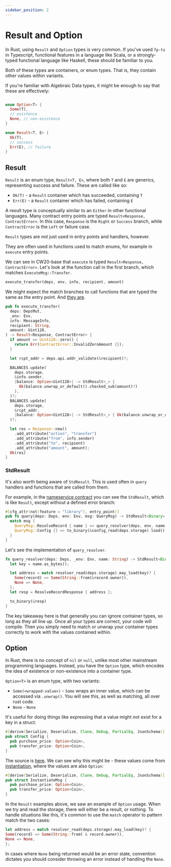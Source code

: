 ```yaml
---
sidebar_position: 2
---
```


# Result and Option

In Rust, using `Result` and `Option` types is very common. If you've used `fp-ts` in Typescript, functional features in
a language like Scala, or a strongly-typed functional language like Haskell, these should be familiar to you.

Both of these types are containers, or enum types. That is, they contain other values within variants.

If you're familiar with Algebraic Data types, it might be enough to say that these are effectively:

```rust

enum Option<T> {
  Some(T),
  // existence
  None, // non-existence
}

enum Result<T, E> {
  Ok(T),
  // success
  Err(E), // failure
}
```

## Result

`Result` is an enum type, `Result<T, E>`, where both `T` and `E` are generics, representing success and failure. These
are called like so:

- `Ok(T)` - a `Result` container which has succeeded, containing `T`
- `Err(E)` - a `Result` container which has failed, containing `E`

A result type is conceptually similar to an `Either` in other functional languages. Many contract entry points are typed
`Result<Response, ContractError>`. In this case, `Response` is the `Right` or `Success` branch, while `ContractError` is
the `Left` or failure case.

`Result` types are not just used in entry points and handlers, however.

They are often used in functions used to match enums, for example in `execute` entry points.

We can see in CW20-base that `execute` is typed `Result<Response, ContractError>`. Let's look at the function call in
the first branch, which matches `ExecuteMsg::Transfer`.

```rust
execute_transfer(deps, env, info, recipient, amount)
```

We might expect the match branches to call functions that are typed the same as the entry point.
And [they are](https://github.com/CosmWasm/cw-plus/blob/main/contracts/cw20-base/src/contract.rs#L173).

```rust
pub fn execute_transfer(
  deps: DepsMut,
  _env: Env,
  info: MessageInfo,
  recipient: String,
  amount: Uint128,
) -> Result<Response, ContractError> {
  if amount == Uint128::zero() {
    return Err(ContractError::InvalidZeroAmount {});
  }

  let rcpt_addr = deps.api.addr_validate(&recipient)?;

  BALANCES.update(
    deps.storage,
    &info.sender,
    |balance: Option<Uint128>| -> StdResult<_> {
      Ok(balance.unwrap_or_default().checked_sub(amount)?)
    },
  )?;
  BALANCES.update(
    deps.storage,
    &rcpt_addr,
    |balance: Option<Uint128>| -> StdResult<_> { Ok(balance.unwrap_or_default() + amount) },
  )?;

  let res = Response::new()
    .add_attribute("action", "transfer")
    .add_attribute("from", info.sender)
    .add_attribute("to", recipient)
    .add_attribute("amount", amount);
  Ok(res)
}
```

### StdResult

It's also worth being aware of `StdResult`. This is used often in `query` handlers and functions that are called from
them.

For example, in
the [nameservice contract](https://github.com/CosmWasm/cw-examples/blob/main/contracts/nameservice/src/contract.rs#L95)
you can see the
`StdResult`, which is like `Result`, except without a defined error branch:

```rust
#[cfg_attr(not(feature = "library"), entry_point)]
pub fn query(deps: Deps, env: Env, msg: QueryMsg) -> StdResult<Binary> {
  match msg {
    QueryMsg::ResolveRecord { name } => query_resolver(deps, env, name),
    QueryMsg::Config {} => to_binary(&config_read(deps.storage).load()?),
  }
}
```

Let's see the implementation of `query_resolver`.

```rust
fn query_resolver(deps: Deps, _env: Env, name: String) -> StdResult<Binary> {
  let key = name.as_bytes();

  let address = match resolver_read(deps.storage).may_load(key)? {
    Some(record) => Some(String::from(&record.owner)),
    None => None,
  };
  let resp = ResolveRecordResponse { address };

  to_binary(&resp)
}
```

The key takeaway here is that generally you can ignore container types, so long as they all line up. Once all your types
are correct, your code will compile. Then you simply need to match or unwrap your container types correctly to work with
the values contained within.

## Option

In Rust, there is no concept of `nil` or `null`, unlike most other mainstream programming languages. Instead, you have
the `Option` type, which encodes the idea of existence or non-existence into a container type.

`Option<T>` is an enum type, with two variants:

- `Some(<wrapped-value>)` - `Some` wraps an inner value, which can be accessed via `.unwrap()`. You will see this, as
  well as matching, all over rust code.
- `None` - `None`

It's useful for doing things like expressing that a value might not exist for a key in a struct:

```rust
#[derive(Serialize, Deserialize, Clone, Debug, PartialEq, JsonSchema)]
pub struct Config {
  pub purchase_price: Option<Coin>,
  pub transfer_price: Option<Coin>,
}
```

The source is [here](https://github.com/CosmWasm/cw-examples/blob/main/contracts/nameservice/src/state.rs#L13). We can
see why this might be - these values come from
[instantiation](https://github.com/CosmWasm/cw-examples/blob/main/contracts/nameservice/src/msg.rs#L6), where the values
are also `Option`:

```rust
#[derive(Serialize, Deserialize, Clone, Debug, PartialEq, JsonSchema)]
pub struct InstantiateMsg {
  pub purchase_price: Option<Coin>,
  pub transfer_price: Option<Coin>,
}
```

In the `Result` examples above, we saw an example of `Option` usage. When we try and read the storage, there will either
be a result, or nothing. To handle situations like this, it's common to use the `match` operator to pattern match the
two cases:

```rust
let address = match resolver_read(deps.storage).may_load(key)? {
Some(record) => Some(String::from( & record.owner)),
None => None,
};
```

In cases where `None` being returned would be an error state, convention dictates you should consider throwing an error
instead of handling the `None`.
